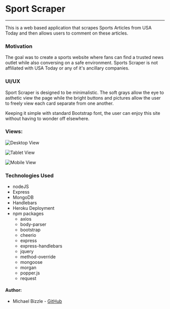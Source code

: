 # Sport Scraper
***
This is a web based application that scrapes Sports Articles from USA Today and then allows users to comment on these articles. 

### Motivation

The goal was to create a sports website where fans can find a trusted news outlet while also conversing on a safe environment. Sports Scraper is not affiliated with USA Today or any of it's ancillary companies.

### UI/UX

Sport Scraper is designed to be minimalistic. The soft grays allow the eye to asthetic view the page while the bright buttons and pictures allow the user to freely view each card separate from one another. 

Keeping it simple with standard Bootstrap font, the user can enjoy this site without having to wonder off elsewhere. 

### Views:

![Desktop View](../public/images/screenshots/desktop.jpg)

![Tablet View](../public/images/screenshots/tablet.jpg)

![Mobile View](../public/images/screenshots/mobile.jpg)

### Technologies Used 
* nodeJS
* Express
* MongoDB
* Handlebars
* Heroku Deployment 
* npm packages
    * axios
    * body-parser
    * bootstrap
    * cheerio
    * express
    * express-handlebars
    * jquery
    * method-override
    * mongoose
    * morgan
    * popper.js
    * request

#### Author:
* Michael Bizzle - [GitHub](https://github.com/mbizzle1464)
